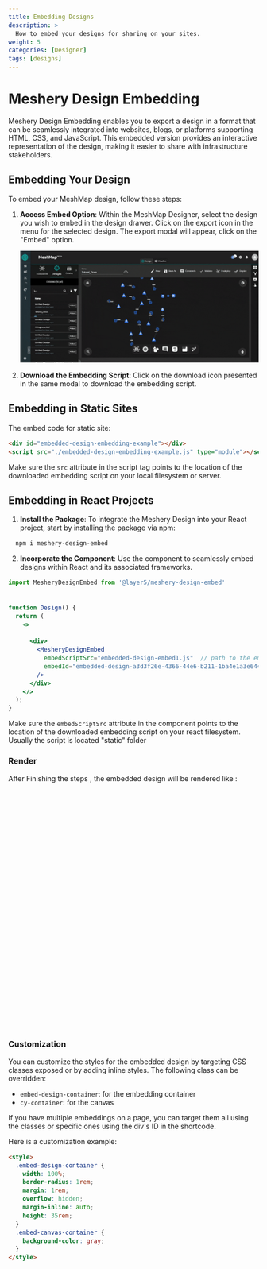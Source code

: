 ```yaml
---
title: Embedding Designs
description: >
  How to embed your designs for sharing on your sites.
weight: 5
categories: [Designer]
tags: [designs]
---
```


# Meshery Design Embedding
Meshery Design Embedding enables you to export a design in a format that can be seamlessly integrated into websites, blogs, or platforms supporting HTML, CSS, and JavaScript. This embedded version provides an interactive representation of the design, making it easier to share with infrastructure stakeholders.

## Embedding Your Design

To embed your MeshMap design, follow these steps:

1. **Access Embed Option**: Within the MeshMap Designer, select the design you wish to embed in the design drawer. Click on the export icon in the menu for the selected design. The export modal will appear, click on the "Embed" option.

   ![Embed Designs from Meshmap](./embed-designs.gif)

2. **Download the Embedding Script**: Click on the download icon presented in the same modal to download the embedding script.

## Embedding in Static Sites

   The embed code for static site:

   ```html
   <div id="embedded-design-embedding-example"></div>
   <script src="./embedded-design-embedding-example.js" type="module"></script>
   ```

   Make sure the `src` attribute in the script tag points to the location of the downloaded embedding script on your local filesystem or server.

## Embedding in React Projects

1. **Install the Package**: To integrate the Meshery Design into your React project, start by installing the package via npm:
```bash
  npm i meshery-design-embed
```
2. **Incorporate the Component**: Use the component to seamlessly embed designs within React and its associated frameworks.

```jsx
import MesheryDesignEmbed from '@layer5/meshery-design-embed'


function Design() {
  return (
    <>

      <div>
        <MesheryDesignEmbed
          embedScriptSrc="embedded-design-embed1.js"  // path to the embed script
          embedId="embedded-design-a3d3f26e-4366-44e6-b211-1ba4e1a3e644" // id of the embedding
        />
      </div>
    </>
  );
}
```

Make sure the `embedScriptSrc` attribute in the component points to the location of the downloaded embedding script on your react filesystem.
Usually the script is located "static" folder

### Render
After Finishing the steps , the embedded design will be rendered like :

<!-- Design Embed Container  -->
<div id="embedded-design-6afd9029-60cf-4662-b031-cf4f9ab854fd" style="height:30rem;width:100%"></div>
<script src="../embedded-design-mongo_configuration_using_configmap.js" type="module" ></script>

### Customization

You can customize the styles for the embedded design by targeting CSS classes exposed or by adding inline styles. The following class can be overridden:

- `embed-design-container`: for the embedding container
- `cy-container`: for the canvas

If you have multiple embeddings on a page, you can target them all using the classes or specific ones using the div's ID in the shortcode.

Here is a customization example:

```html
<style>
  .embed-design-container {
    width: 100%;
    border-radius: 1rem;
    margin: 1rem;
    overflow: hidden;
    margin-inline: auto;
    height: 35rem;
  }
  .embed-canvas-container {
    background-color: gray;
  }
</style>
```


